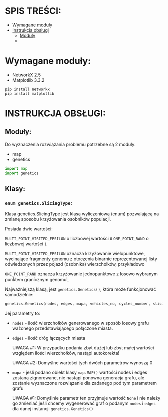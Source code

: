 # SPIS TREŚCI:
* [Wymagane moduły](https://github.com/JakubBurczyk/MMWD_Project/blob/master/README.md#wymagane-modu%C5%82y)
* [Instrukcja obsługi](https://github.com/JakubBurczyk/MMWD_Project/blob/master/README.md#instrukcja-obs%C5%82ugi)
   * [Moduły]()
   * []()
# Wymagane moduły:

* NetworkX 2.5
* Matplotlib 3.3.2

```
pip install networkx
pip install matplotlib
```

# INSTRUKCJA OBSŁUGI:

## Moduły:
Do wyznaczenia rozwiązania problemu potrzebne są 2 moduły:
* map
* genetics

```python
import map
import genetics
```
## Klasy:
### ```enum genetics.SlicingType```:
Klasa genetics.SlicingType jest klasą wyliczeniową (enum) pozwalającą na zmianę sposobu krzyżowania osobników populacji.

Posiada dwie wartości:

```MULTI_POINT_VISITED_EPSILON``` o liczbowej wartości ```0```
```ONE_POINT_RAND``` o liczbowej wartości ```1```

```MULTI_POINT_VISITED_EPSILON``` oznacza krzyżowanie wielopunktowe, wycinające fragmenty genomu z otoczenia binarnie reprezentowanej listy odwiedzonych przez pojazd (osobnika) wierzchołków, przykładowo
   
```ONE_POINT_RAND``` oznacza krzyżowanie jednopunktowe z losowo wybranym punktem granicznym genomuL


Najważniejszą klasą, jest ```genetics.Genetics()```, która może funkcjonować samodzielnie:
```python
genetics.Genetics(nodes, edges, mapa, vehicles_no, cycles_number, slicing_type)
```
Jej parametry to:
* ```nodes``` - ilość wierzchołków generowanego w sposób losowy grafu ważonego przedstawiającego połączone miasta.
* ```edges``` - ilość dróg łączących miasta

   UWAGA #1: W przypadku podania zbyt dużej lub zbyt małej wartości względem ilości wierzchołków, nastąpi autokorekta!
   
   UWAGA #2: Domyślne wartości tych dwóch parametrów wynoszą 0
   
* ```mapa``` - jeśli podano obiekt klasy ```map.MAP()``` wartości nodes i edges zostaną zignorowane, nie nastąpi ponowna generacja grafu, ale zostanie wyznaczone rozwiązanie dla zadanego pod tym parametrem grafu
   
   UWAGA #1: Domyślnie parametr ten przyjmuje wartość ```None``` i nie należy go zmieniać jeśli chcemy wygenerować graf o podanym ```nodes``` i ```edges``` dla danej instancji ```genetics.Genetics()```

